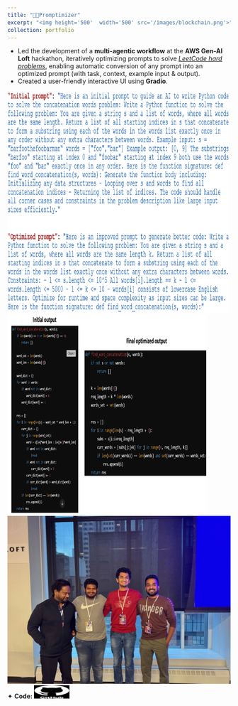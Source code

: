 ```yaml
---
title: "👨‍💻Promptimizer"
excerpt: "<img height='500'  width='500' src='/images/blockchain.png'>"
collection: portfolio
---
```


* Led the development of a **multi-agentic workflow** at the **AWS Gen-AI Loft** hackathon, iteratively optimizing prompts to solve [_LeetCode hard problems_](https://www.kaggle.com/datasets/akshatsharma0610/leetcode-all-hard-problems-dataset), enabling automatic conversion of any prompt into an optimized prompt (with task, context, example input & output).
* Created a user-friendly interactive UI using **Gradio**.

<img height="500" width="500" src="/images/prompt1.png" style="cursor: crosshair;">

<img height="450" width="450" src="/images/prompt2.png" style="cursor: crosshair;">

<img src="/images/hackathon.jpeg" style="cursor: crosshair;">

<div class="flexcontainer">
<div>
      <span>✦ <strong>Code:</strong></span> <a href="https://github.com/SudarshanaSRao/Promptimizer" onclick="trackOutboundLink(this);">
    <img class="pulse" height="30px" src="/images/github-logo-git-hub-icon-with-text-on-white-and-black-background-free-vector.jpg" width="80px">
  </a>
</div>
</div>
<style>
@keyframes pulse {
  0% {
    transform: scale(1);
  }
  50% {
    transform: scale(1.05);
  }
  100% {
    transform: scale(1);
  }
}
.pulse {
  animation: pulse 2s infinite ease-in-out;
}
  </style>
